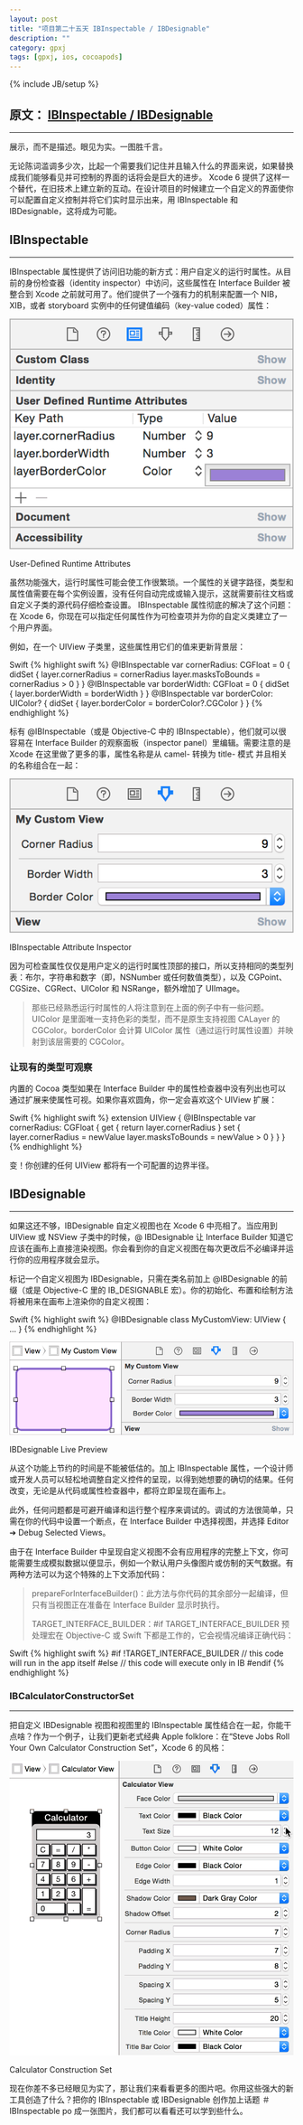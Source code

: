 ```yaml
---
layout: post
title: "项目第二十五天 IBInspectable / IBDesignable"
description: ""
category: gpxj
tags: [gpxj, ios, cocoapods]
---
```

{% include JB/setup %}

## 原文： [IBInspectable / IBDesignable](http://nshipster.cn/ibinspectable-ibdesignable/)
---

展示，而不是描述。眼见为实。一图胜千言。

无论陈词滥调多少次，比起一个需要我们记住并且输入什么的界面来说，如果替换成我们能够看见并可控制的界面的话将会是巨大的进步。 Xcode 6 提供了这样一个替代，在旧技术上建立新的互动。在设计项目的时候建立一个自定义的界面使你可以配置自定义控制并将它们实时显示出来，用 IBInspectable 和 IBDesignable，这将成为可能。

## IBInspectable
---

IBInspectable 属性提供了访问旧功能的新方式：用户自定义的运行时属性。从目前的身份检查器（identity inspector）中访问，这些属性在 Interface Builder 被整合到 Xcode 之前就可用了。他们提供了一个强有力的机制来配置一个 NIB，XIB，或者 storyboard 实例中的任何键值编码（key-value coded）属性：

![1](/assets/img/ios/gpxj/25/1.png)

User-Defined Runtime Attributes

虽然功能强大，运行时属性可能会使工作很繁琐。一个属性的关键字路径，类型和属性值需要在每个实例设置，没有任何自动完成或输入提示，这就需要前往文档或自定义子类的源代码仔细检查设置。 IBInspectable 属性彻底的解决了这个问题：在 Xcode 6，你现在可以指定任何属性作为可检查项并为你的自定义类建立了一个用户界面。

例如，在一个 UIView 子类里，这些属性用它们的值来更新背景层：

Swift
{% highlight swift %}
@IBInspectable var cornerRadius: CGFloat = 0 {
   didSet {
       layer.cornerRadius = cornerRadius
       layer.masksToBounds = cornerRadius > 0
   }
}
@IBInspectable var borderWidth: CGFloat = 0 {
   didSet {
       layer.borderWidth = borderWidth
   }
}
@IBInspectable var borderColor: UIColor? {
   didSet {
       layer.borderColor = borderColor?.CGColor
   }
}
{% endhighlight %}

标有 @IBInspectable（或是 Objective-C 中的 IBInspectable），他们就可以很容易在 Interface Builder 的观察面板（inspector panel）里编辑。需要注意的是 Xcode 在这里做了更多的事，属性名称是从 camel- 转换为 title- 模式 并且相关的名称组合在一起：

![2](/assets/img/ios/gpxj/25/2.png)

IBInspectable Attribute Inspector

因为可检查属性仅仅是用户定义的运行时属性顶部的接口，所以支持相同的类型列表：布尔，字符串和数字（即，NSNumber 或任何数值类型），以及 CGPoint、CGSize、CGRect、UIColor 和 NSRange，额外增加了 UIImage。

> 那些已经熟悉运行时属性的人将注意到在上面的例子中有一些问题。UIColor 是里面唯一支持色彩的类型，而不是原生支持视图 CALayer 的 CGColor。borderColor 会计算 UIColor 属性（通过运行时属性设置）并映射到该层需要的 CGColor。

### 让现有的类型可观察

内置的 Cocoa 类型如果在 Interface Builder 中的属性检查器中没有列出也可以通过扩展来使属性可视。如果你喜欢圆角，你一定会喜欢这个 UIView 扩展：

Swift
{% highlight swift %}
extension UIView {
    @IBInspectable var cornerRadius: CGFloat {
        get {
            return layer.cornerRadius
        }
        set {
            layer.cornerRadius = newValue
            layer.masksToBounds = newValue > 0
        }
    }
}
{% endhighlight %}

变！你创建的任何 UIView 都将有一个可配置的边界半径。

## IBDesignable
---

如果这还不够，IBDesignable 自定义视图也在 Xcode 6 中亮相了。当应用到 UIView 或 NSView 子类中的时候，@ IBDesignable 让 Interface Builder 知道它应该在画布上直接渲染视图。你会看到你的自定义视图在每次更改后不必编译并运行你的应用程序就会显示。

标记一个自定义视图为 IBDesignable，只需在类名前加上 @IBDesignable 的前缀（或是 Objective-C 里的 IB_DESIGNABLE 宏）。你的初始化、布置和绘制方法将被用来在画布上渲染你的自定义视图：

Swift
{% highlight swift %}
@IBDesignable
class MyCustomView: UIView {
    ...
}
{% endhighlight %}

![3](/assets/img/ios/gpxj/25/3.png)

IBDesignable Live Preview

从这个功能上节约的时间是不能被低估的。加上 IBInspectable 属性，一个设计师或开发人员可以轻松地调整自定义控件的呈现，以得到她想要的确切的结果。任何改变，无论是从代码或属性检查器中，都将立即呈现在画布上。

此外，任何问题都是可避开编译和运行整个程序来调试的。调试的方法很简单，只需在你的代码中设置一个断点，在 Interface Builder 中选择视图，并选择 Editor ➔ Debug Selected Views。

由于在 Interface Builder 中呈现自定义视图不会有应用程序的完整上下文，你可能需要生成模拟数据以便显示，例如一个默认用户头像图片或仿制的天气数据。有两种方法可以为这个特殊的上下文添加代码：

> prepareForInterfaceBuilder()：此方法与你代码的其余部分一起编译，但只有当视图正在准备在 Interface Builder 显示时执行。
> 
> TARGET_INTERFACE_BUILDER：#if TARGET_INTERFACE_BUILDER 预处理宏在 Objective-C 或 Swift 下都是工作的，它会视情况编译正确代码：

Swift
{% highlight swift %}
#if !TARGET_INTERFACE_BUILDER
    // this code will run in the app itself
#else
    // this code will execute only in IB
#endif
{% endhighlight %}

### IBCalculatorConstructorSet
---

把自定义 IBDesignable 视图和视图里的 IBInspectable 属性结合在一起，你能干点啥？作为一个例子，让我们更新老式经典 Apple folklore：在“Steve Jobs Roll Your Own Calculator Construction Set”，Xcode 6 的风格：

![4](/assets/img/ios/gpxj/25/4.gif)

Calculator Construction Set

现在你差不多已经眼见为实了，那让我们来看看更多的图片吧。你用这些强大的新工具创造了什么？把你的 IBInspectable 或 IBDesignable 创作加上话题 ＃IBInspectable po 成一张图片，我们都可以看看还可以学到些什么。
